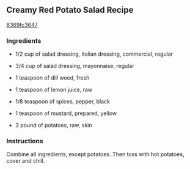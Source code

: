 ## Creamy Red Potato Salad Recipe

[8369fc3647](http://cookeatshare.com/recipes/creamy-red-potato-salad-35619)

### Ingredients

 - 1/2 cup of salad dressing, italian dressing, commercial, regular

 - 3/4 cup of salad dressing, mayonnaise, regular

 - 1 teaspoon of dill weed, fresh

 - 1 teaspoon of lemon juice, raw

 - 1/8 teaspoon of spices, pepper, black

 - 1 teaspoon of mustard, prepared, yellow

 - 3 pound of potatoes, raw, skin

### Instructions

Combine all ingredients, except potatoes. Then toss with hot potatoes, cover and chill.